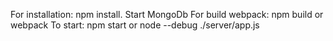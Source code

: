 For installation: npm install.
Start MongoDb
For build webpack: npm build or webpack
To start: npm start or node --debug ./server/app.js

